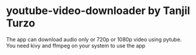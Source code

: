 ﻿# youtube-video-downloader by Tanjil Turzo
 
 
 
 The app can download audio only or 720p or 1080p video using pytube.
 You need kivy and ffmpeg on your system to use the app
 
